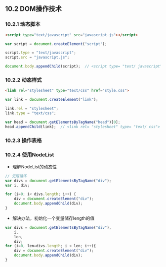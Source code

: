 
## 10.2 DOM操作技术

### 10.2.1 动态脚本

```html
<script type="text/javascript" src="javascript.js"></script>
```

```js
var script = document.createElement("script");

script.type = "text/javascript";
script.src = "javascript.js";

document.body.appendChild(script);  // <script type= "text/ javascript" src= "javascript.js"> </script>
```

### 10.2.2 动态样式


```html
<link rel="stylesheet" type="text/css" href="style.css">
```

```js
var link = document.createElement("link");

link.rel = "stylesheet";
link.type = "text/css";

var head = document.getElementsByTagName("head")[0];
head.appendChild(link);  // <link rel= "stylesheet" type= "text/ css">
```


### 10.2.3 操作表格

### 10.2.4 使用NodeList

- 理解NodeList的动态性

```js
// 无限循环
var divs = document.getElementsByTagName("div");
var i, div;

for (i=0; i< divs.length; i++) {
    div = document.createElement("div");
    document.body.appendChild(div);
}
```
- 解决办法，初始化一个变量储存length的值

```js
var divs = document.getElementsByTagName("div"),
    i,
    len,
    div;
for (i=0, len=divs.length; i < len; i++){
    div = document.createElement("div");
    document.body.appendChild(div);
}
```


